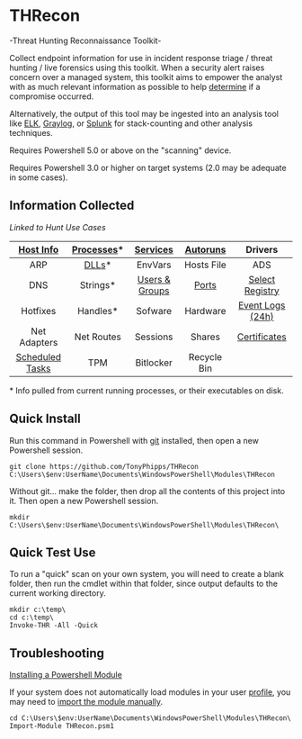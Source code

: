 # THRecon
-Threat Hunting Reconnaissance Toolkit-

Collect endpoint information for use in incident response triage / threat hunting / live forensics using this toolkit. When a security alert raises concern over a managed system, this toolkit aims to empower the analyst with as much relevant information as possible to help [determine](https://attack.mitre.org/wiki/Main_Page) if a compromise occurred.

Alternatively, the output of this tool may be ingested into an analysis tool like [ELK](https://www.elastic.co/elk-stack), [Graylog](https://www.graylog.org/), or [Splunk](https://www.splunk.com/) for stack-counting and other analysis techniques.

Requires Powershell 5.0 or above on the "scanning" device.

Requires Powershell 3.0 or higher on target systems (2.0 may be adequate in some cases).

## Information Collected 

_Linked to Hunt Use Cases_

| [Host Info](https://github.com/TonyPhipps/THRecon/wiki/Computer) | [Processes](https://github.com/TonyPhipps/THRecon/wiki/Processes)* | [Services](https://github.com/TonyPhipps/THRecon/wiki/Services) | [Autoruns](https://github.com/TonyPhipps/THRecon/wiki/Autoruns) | Drivers |
| :---: | :---: | :---: | :---: | :---: |
| ARP | [DLLs](https://github.com/TonyPhipps/THRecon/wiki/DLLs)* | EnvVars | Hosts File | ADS |
| DNS | Strings* | [Users & Groups](https://github.com/TonyPhipps/THRecon/wiki/GroupMembers) | [Ports](https://github.com/TonyPhipps/THRecon/wiki/Ports) | [Select Registry](https://github.com/TonyPhipps/THRecon/wiki/Registry) |
| Hotfixes | Handles* | Sofware | Hardware | [Event Logs (24h)](https://github.com/TonyPhipps/THRecon/wiki/EventLogs) |
| Net Adapters | Net Routes | Sessions | Shares | [Certificates](https://github.com/TonyPhipps/THRecon/wiki/Certificates) | 
| [Scheduled Tasks](https://github.com/TonyPhipps/THRecon/wiki/ScheduledTasks) | TPM | Bitlocker | Recycle Bin | |

\* Info pulled from current running processes, or their executables on disk.
  
## Quick Install
Run this command in Powershell with [git](https://gitforwindows.org/) installed, then open a new Powershell session.
```
git clone https://github.com/TonyPhipps/THRecon C:\Users\$env:UserName\Documents\WindowsPowerShell\Modules\THRecon

```
Without git... make the folder, then drop all the contents of this project into it. Then open a new Powershell session.
```
mkdir C:\Users\$env:UserName\Documents\WindowsPowerShell\Modules\THRecon\
```
## Quick Test Use
To run a "quick" scan on your own system, you will need to create a blank folder, then run the cmdlet within that folder, since output defaults to the current working directory.

```
mkdir c:\temp\
cd c:\temp\
Invoke-THR -All -Quick
```

## Troubleshooting
[Installing a Powershell Module](https://msdn.microsoft.com/en-us/library/dd878350(v=vs.85).aspx)

If your system does not automatically load modules in your user [profile](https://docs.microsoft.com/en-us/powershell/module/microsoft.powershell.core/about/about_profiles?view=powershell-6), you may need to [import the module manually](https://msdn.microsoft.com/en-us/library/dd878284(v=vs.85).aspx).

```
cd C:\Users\$env:UserName\Documents\WindowsPowerShell\Modules\THRecon\
Import-Module THRecon.psm1
```
